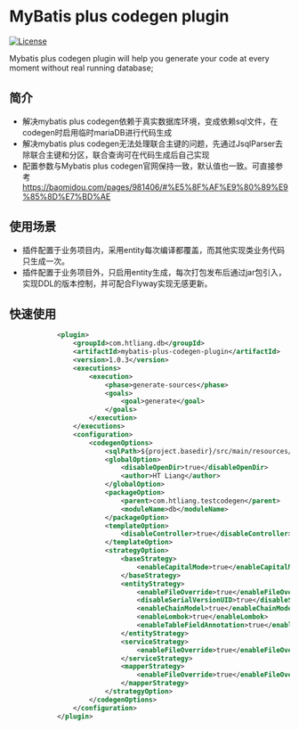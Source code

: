 # MyBatis plus codegen plugin

[![License](https://img.shields.io/:license-apache-brightgreen.svg)](https://www.apache.org/licenses/LICENSE-2.0.html)

Mybatis plus codegen plugin will help you generate your code at every moment without real running database;

## 简介

- 解决mybatis plus codegen依赖于真实数据库环境，变成依赖sql文件，在codegen时启用临时mariaDB进行代码生成
- 解决mybatis plus codegen无法处理联合主键的问题，先通过JsqlParser去除联合主键和分区，联合查询可在代码生成后自己实现
- 配置参数与Mybatis plus codegen官网保持一致，默认值也一致。可直接参考 https://baomidou.com/pages/981406/#%E5%8F%AF%E9%80%89%E9%85%8D%E7%BD%AE

## 使用场景

- 插件配置于业务项目内，采用entity每次编译都覆盖，而其他实现类业务代码只生成一次。
- 插件配置于业务项目外，只启用entity生成，每次打包发布后通过jar包引入，实现DDL的版本控制，并可配合Flyway实现无感更新。

## 快速使用
``` xml
            <plugin>
                <groupId>com.htliang.db</groupId>
                <artifactId>mybatis-plus-codegen-plugin</artifactId>
                <version>1.0.3</version>
                <executions>
                    <execution>
                        <phase>generate-sources</phase>
                        <goals>
                            <goal>generate</goal>
                        </goals>
                    </execution>
                </executions>
                <configuration>
                    <codegenOptions>
                        <sqlPath>${project.basedir}/src/main/resources/db/ddl/all.sql</sqlPath>
                        <globalOption>
                            <disableOpenDir>true</disableOpenDir>
                            <author>HT Liang</author>
                        </globalOption>
                        <packageOption>
                            <parent>com.htliang.testcodegen</parent>
                            <moduleName>db</moduleName>
                        </packageOption>
                        <templateOption>
                            <disableController>true</disableController>
                        </templateOption>
                        <strategyOption>
                            <baseStrategy>
                                <enableCapitalMode>true</enableCapitalMode>
                            </baseStrategy>
                            <entityStrategy>
                                <enableFileOverride>true</enableFileOverride>
                                <disableSerialVersionUID>true</disableSerialVersionUID>
                                <enableChainModel>true</enableChainModel>
                                <enableLombok>true</enableLombok>
                                <enableTableFieldAnnotation>true</enableTableFieldAnnotation>
                            </entityStrategy>
                            <serviceStrategy>
                                <enableFileOverride>true</enableFileOverride>
                            </serviceStrategy>
                            <mapperStrategy>
                                <enableFileOverride>true</enableFileOverride>
                            </mapperStrategy>
                        </strategyOption>
                    </codegenOptions>
                </configuration>
            </plugin>
```
